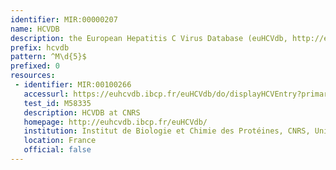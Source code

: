 ```yaml
---
identifier: MIR:00000207
name: HCVDB
description: the European Hepatitis C Virus Database (euHCVdb, http://euhcvdb.ibcp.fr), a collection of computer-annotated sequences based on reference genomes.mainly dedicated to HCV protein sequences, 3D structures and functional analyses.
prefix: hcvdb
pattern: ^M\d{5}$
prefixed: 0
resources:
 - identifier: MIR:00100266
   accessurl: https://euhcvdb.ibcp.fr/euHCVdb/do/displayHCVEntry?primaryAC=${id}
   test_id: M58335
   description: HCVDB at CNRS
   homepage: http://euhcvdb.ibcp.fr/euHCVdb/
   institution: Institut de Biologie et Chimie des Protéines, CNRS, University of Lyon , Lyon-Gerland
   location: France
   official: false
---
```

